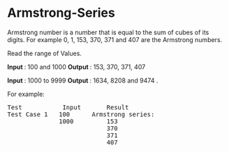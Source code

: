 # Armstrong-Series
Armstrong number is a number that is equal to the sum of cubes of its digits. For example 0, 1, 153, 370, 371 and 407 are the Armstrong numbers.

<p>Read the range of Values.</p>

<b>Input </b>: 100 and 1000
<b>Output </b> : 153, 370, 371, 407 

<b>Input </b> : 1000 to 9999
<b>Output </b>: 1634, 8208 and 9474 .

<p>For example:</p>
<pre>
Test	       Input	   Result
Test Case 1   100      Armstrong series:
              1000         153
                           370
                           371
                           407
</pre>

